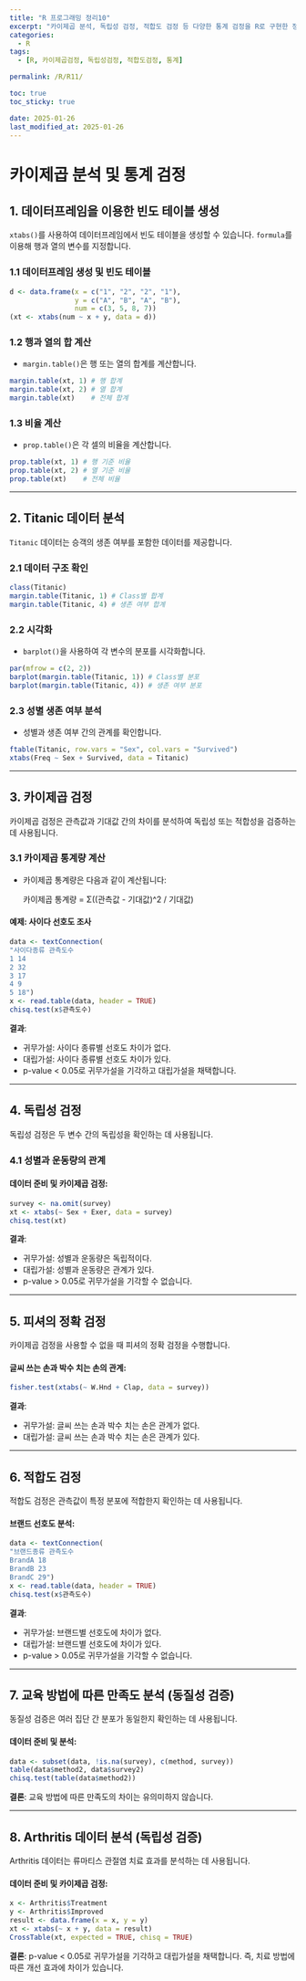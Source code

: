 ```yaml
---
title: "R 프로그래밍 정리10"
excerpt: "카이제곱 분석, 독립성 검정, 적합도 검정 등 다양한 통계 검정을 R로 구현한 정리"
categories:
  - R
tags:
  - [R, 카이제곱검정, 독립성검정, 적합도검정, 통계]

permalink: /R/R11/

toc: true
toc_sticky: true

date: 2025-01-26
last_modified_at: 2025-01-26
---
```


# 카이제곱 분석 및 통계 검정

## **1. 데이터프레임을 이용한 빈도 테이블 생성**
`xtabs()`를 사용하여 데이터프레임에서 빈도 테이블을 생성할 수 있습니다. `formula`를 이용해 행과 열의 변수를 지정합니다.

### **1.1 데이터프레임 생성 및 빈도 테이블**
```r
d <- data.frame(x = c("1", "2", "2", "1"), 
                y = c("A", "B", "A", "B"), 
                num = c(3, 5, 8, 7))
(xt <- xtabs(num ~ x + y, data = d))
```

### **1.2 행과 열의 합 계산**
- `margin.table()`은 행 또는 열의 합계를 계산합니다.
```r
margin.table(xt, 1) # 행 합계
margin.table(xt, 2) # 열 합계
margin.table(xt)    # 전체 합계
```

### **1.3 비율 계산**
- `prop.table()`은 각 셀의 비율을 계산합니다.
```r
prop.table(xt, 1) # 행 기준 비율
prop.table(xt, 2) # 열 기준 비율
prop.table(xt)    # 전체 비율
```

---

## **2. Titanic 데이터 분석**
`Titanic` 데이터는 승객의 생존 여부를 포함한 데이터를 제공합니다.

### **2.1 데이터 구조 확인**
```r
class(Titanic)
margin.table(Titanic, 1) # Class별 합계
margin.table(Titanic, 4) # 생존 여부 합계
```

### **2.2 시각화**
- `barplot()`을 사용하여 각 변수의 분포를 시각화합니다.
```r
par(mfrow = c(2, 2))
barplot(margin.table(Titanic, 1)) # Class별 분포
barplot(margin.table(Titanic, 4)) # 생존 여부 분포
```

### **2.3 성별 생존 여부 분석**
- 성별과 생존 여부 간의 관계를 확인합니다.
```r
ftable(Titanic, row.vars = "Sex", col.vars = "Survived")
xtabs(Freq ~ Sex + Survived, data = Titanic)
```

---

## **3. 카이제곱 검정**
카이제곱 검정은 관측값과 기대값 간의 차이를 분석하여 독립성 또는 적합성을 검증하는 데 사용됩니다.

### **3.1 카이제곱 통계량 계산**
- 카이제곱 통계량은 다음과 같이 계산됩니다:
  
  카이제곱 통계량 = Σ((관측값 - 기대값)^2 / 기대값)

#### **예제: 사이다 선호도 조사**
```r
data <- textConnection(
"사이다종류 관측도수
1 14
2 32
3 17
4 9
5 18")
x <- read.table(data, header = TRUE)
chisq.test(x$관측도수)
```
**결과**:
- 귀무가설: 사이다 종류별 선호도 차이가 없다.
- 대립가설: 사이다 종류별 선호도 차이가 있다.
- p-value < 0.05로 귀무가설을 기각하고 대립가설을 채택합니다.

---

## **4. 독립성 검정**
독립성 검정은 두 변수 간의 독립성을 확인하는 데 사용됩니다.

### **4.1 성별과 운동량의 관계**
#### 데이터 준비 및 카이제곱 검정:
```r
survey <- na.omit(survey)
xt <- xtabs(~ Sex + Exer, data = survey)
chisq.test(xt)
```
**결과**:
- 귀무가설: 성별과 운동량은 독립적이다.
- 대립가설: 성별과 운동량은 관계가 있다.
- p-value > 0.05로 귀무가설을 기각할 수 없습니다.

---

## **5. 피셔의 정확 검정**
카이제곱 검정을 사용할 수 없을 때 피셔의 정확 검정을 수행합니다.

#### 글씨 쓰는 손과 박수 치는 손의 관계:
```r
fisher.test(xtabs(~ W.Hnd + Clap, data = survey))
```
**결과**:
- 귀무가설: 글씨 쓰는 손과 박수 치는 손은 관계가 없다.
- 대립가설: 글씨 쓰는 손과 박수 치는 손은 관계가 있다.

---

## **6. 적합도 검정**
적합도 검정은 관측값이 특정 분포에 적합한지 확인하는 데 사용됩니다.

#### 브랜드 선호도 분석:
```r
data <- textConnection(
"브랜드종류 관측도수
BrandA 18
BrandB 23
BrandC 29")
x <- read.table(data, header = TRUE)
chisq.test(x$관측도수)
```
**결과**:
- 귀무가설: 브랜드별 선호도에 차이가 없다.
- 대립가설: 브랜드별 선호도에 차이가 있다.
- p-value > 0.05로 귀무가설을 기각할 수 없습니다.

---

## **7. 교육 방법에 따른 만족도 분석 (동질성 검증)**
동질성 검증은 여러 집단 간 분포가 동일한지 확인하는 데 사용됩니다.

#### 데이터 준비 및 분석:
```r
data <- subset(data, !is.na(survey), c(method, survey))
table(data$method2, data$survey2)
chisq.test(table(data$method2))
```
**결론**:
교육 방법에 따른 만족도의 차이는 유의미하지 않습니다.

---

## **8. Arthritis 데이터 분석 (독립성 검증)**
Arthritis 데이터는 류마티스 관절염 치료 효과를 분석하는 데 사용됩니다.

#### 데이터 준비 및 카이제곱 검정:
```r
x <- Arthritis$Treatment
y <- Arthritis$Improved
result <- data.frame(x = x, y = y)
xt <- xtabs(~ x + y, data = result)
CrossTable(xt, expected = TRUE, chisq = TRUE)
```
**결론**:
p-value < 0.05로 귀무가설을 기각하고 대립가설을 채택합니다. 즉, 치료 방법에 따른 개선 효과에 차이가 있습니다.
```